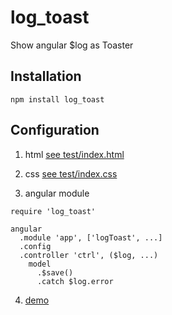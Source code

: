 # log_toast
Show angular $log as Toaster

## Installation
```
npm install log_toast
```

## Configuration
1. html [see test/index.html](https://github.com/twhtanghk/log_toast/blob/master/test/index.html)

2. css [see test/index.css](https://github.com/twhtanghk/log_toast/blob/master/test/index.css)

3. angular module
```
require 'log_toast'

angular
  .module 'app', ['logToast', ...]
  .config
  .controller 'ctrl', ($log, ...)
    model
      .$save()
      .catch $log.error
```

4. [demo](https://cdn.rawgit.com/twhtanghk/log_toast/a6e0b07c/test/index.html)
